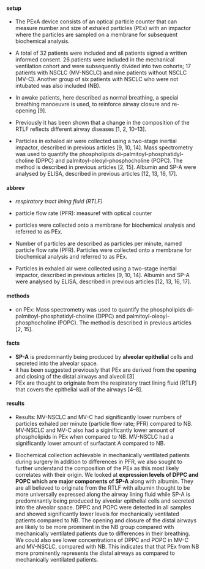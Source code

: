 #### setup
- The PExA device consists of an optical particle counter that can measure number and size of exhaled particles (PEx) with an impactor where the particles are sampled on a membrane for subsequent biochemical analysis. 

- A total of 32 patients were included and all patients signed a written informed consent. 26 patients were included in the mechanical ventilation cohort and were subsequently divided into two cohorts; 17 patients with NSCLC (MV-NSCLC) and nine patients without NSCLC (MV-C). Another group of six patients with NSCLC who were not intubated was also included (NB). 

- In awake patients, here described as normal breathing, a special breathing manoeuvre is used, to reinforce airway closure and re-opening [9]. 

- Previously it has been shown that a change in the composition of the RTLF reflects different airway diseases [1, 2, 10–13].

- Particles in exhaled air were collected using a two-stage inertial impactor, described in previous articles [9, 10, 14]. Mass spectrometry was used to quantify the phospholipids di-palmitoyl-phosphatidyl-choline (DPPC) and palmitoyl-oleoyl-phosphocholine (POPC). The method is described in previous articles [2, 15]. Albumin and SP-A were analysed by ELISA, described in previous articles [12, 13, 16, 17].

#### abbrev
- _respiratory tract lining fluid (RTLF)_
- particle flow rate (PFR): measuref with optical counter
- particles were collected onto a membrane for biochemical analysis and referred to as PEx.

-  Number of particles are described as particles per minute, named particle flow rate (PFR). Particles were collected onto a membrane for biochemical analysis and referred to as PEx.

- Particles in exhaled air were collected using a two-stage inertial impactor, described in previous articles [9, 10, 14].  Albumin and SP-A were analysed by ELISA, described in previous articles [12, 13, 16, 17].

#### methods
- on PEx: Mass spectrometry was used to quantify the phospholipids di-palmitoyl-phosphatidyl-choline (DPPC) and palmitoyl-oleoyl-phosphocholine (POPC). The method is described in previous articles [2, 15].


#### facts
- __SP-A__ is predominantly being produced by __alveolar epithelial__ cells and secreted into the alveolar space.
- it has been suggested previously that PEx are derived from the opening and closing of the distal airways and alveoli [3]
- PEx are thought to originate from the respiratory tract lining fluid (RTLF) that covers the epithelial wall of the airways [4–8]. 



#### results
* Results: MV-NSCLC and MV-C had significantly lower numbers of particles exhaled per minute (particle flow rate; PFR) compared to NB. MV-NSCLC and MV-C also had a siginificantly lower amount of phospholipids in PEx when compared to NB. MV-NSCLC had a significantly lower amount of surfactant A compared to NB.



* Biochemical collection achievable in mechanically ventilated patients during surgery
    In addition to differences in PFR, we also sought to further understand the composition of the PEx as this most likely correlates with their origin. We looked at __expression levels of DPPC and POPC which are major components of SP-A__ along with albumin. They are all believed to originate from the RTLF with albumin thought to be more universally expressed along the airway lining fluid while SP-A is predominantly being produced by alveolar epithelial cells and secreted into the alveolar space. DPPC and POPC were detected in all samples and showed significantly lower levels for mechanically ventilated patients compared to NB. The opening and closure of the distal airways are likely to be more prominent in the NB group compared with mechanically ventilated patients due to differences in their breathing. We could also see lower concentrations of DPPC and POPC in MV-C and MV-NSCLC, compared with NB. This indicates that that PEx from NB more prominently represents the distal airways as compared to mechanically ventilated patients.
    
    

    
